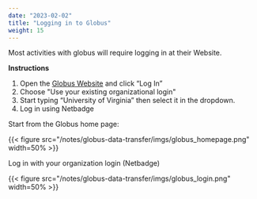 ```yaml
---
date: "2023-02-02"
title: "Logging in to Globus"
weight: 15
---
```


Most activities with globus will require logging in at their Website.

**Instructions**

1. Open the [Globus Website](https://globus.org) and click “Log In”
2. Choose "Use your existing organizational login"
3. Start typing  “University of Virginia” then select it in the dropdown.
4. Log in using Netbadge

Start from the Globus home page:

{{< figure src="/notes/globus-data-transfer/imgs/globus_homepage.png" width=50% >}}

Log in with your organization login (Netbadge)

{{< figure src="/notes/globus-data-transfer/imgs/globus_login.png" width=50% >}}
